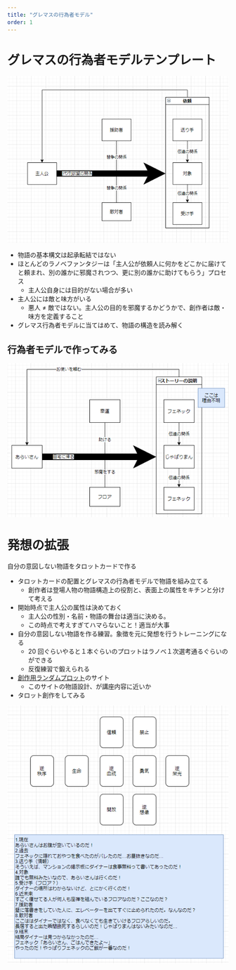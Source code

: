```yaml
---
title: "グレマスの行為者モデル"
order: 1
---
```


# グレマスの行為者モデルテンプレート

![actormodel](/assets/actormodel_base.png)

- 物語の基本構文は起承転結ではない
- ほとんどのラノベファンタジーは「主人公が依頼人に何かをどこかに届けてと頼まれ、別の誰かに邪魔されつつ、更に別の誰かに助けてもらう」プロセス
  - 主人公自身には目的がない場合が多い
- 主人公には敵と味方がいる
  - 悪人 ≠ 敵ではない。主人公の目的を邪魔するかどうかで、創作者は敵・味方を定義すること
- グレマス行為者モデルに当てはめて、物語の構造を読み解く

## 行為者モデルで作ってみる

![actormodel_sample](/assets/actormodel_sample.png)

# 発想の拡張

自分の意図しない物語をタロットカードで作る

- タロットカードの配置とグレマスの行為者モデルで物語を組み立てる
  - 創作者は登場人物の物語構造上の役割と、表面上の属性をキチンと分けて考える
- 開始時点で主人公の属性は決めておく
  - 主人公の性別・名前・物語の舞台は適当に決める。
  - この時点で考えすぎてハマらないこと！適当が大事
- 自分の意図しない物語を作る練習。象徴を元に発想を行うトレーニングになる
  - 20 回ぐらいやると１本ぐらいのプロットはラノベ１次選考通るぐらいのができる
  - 反復練習で鍛えられる
- [創作用ランダムプロット](https://tarot-plot.com/)のサイト
  - このサイトの物語設計、が講座内容に近いか
- タロット創作をしてみる

![tarot_sample](/assets/tarot_sample.png)
